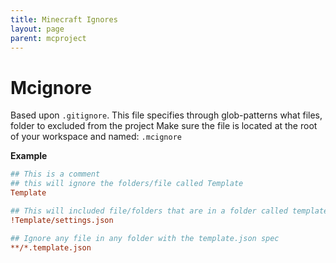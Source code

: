 ```yaml
---
title: Minecraft Ignores
layout: page
parent: mcproject
---
```


# Mcignore

Based upon `.gitignore`. This file specifies through glob-patterns what files, folder to excluded from the project Make sure the file is located at the root of your workspace and
named: `.mcignore`

**Example**

```ini
## This is a comment
## this will ignore the folders/file called Template
Template

## This will included file/folders that are in a folder called template and have the name and extension: settings.json
!Template/settings.json

## Ignore any file in any folder with the template.json spec
**/*.template.json
```
